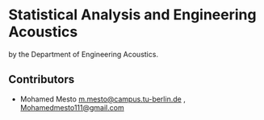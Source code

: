 # Statistical Analysis and Engineering Acoustics

by the Department of Engineering Acoustics.


## Contributors
- Mohamed Mesto m.mesto@campus.tu-berlin.de  , Mohamedmesto111@gmail.com


